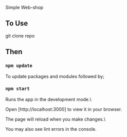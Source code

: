 Simple Web-shop 

## To Use

git clone repo

## Then

### `npm update`

To update packages and modules followed by;

### `npm start`

Runs the app in the development mode.\

Open [http://localhost:3000] to view it in your browser.

The page will reload when you make changes.\

You may also see lint errors in the console.
